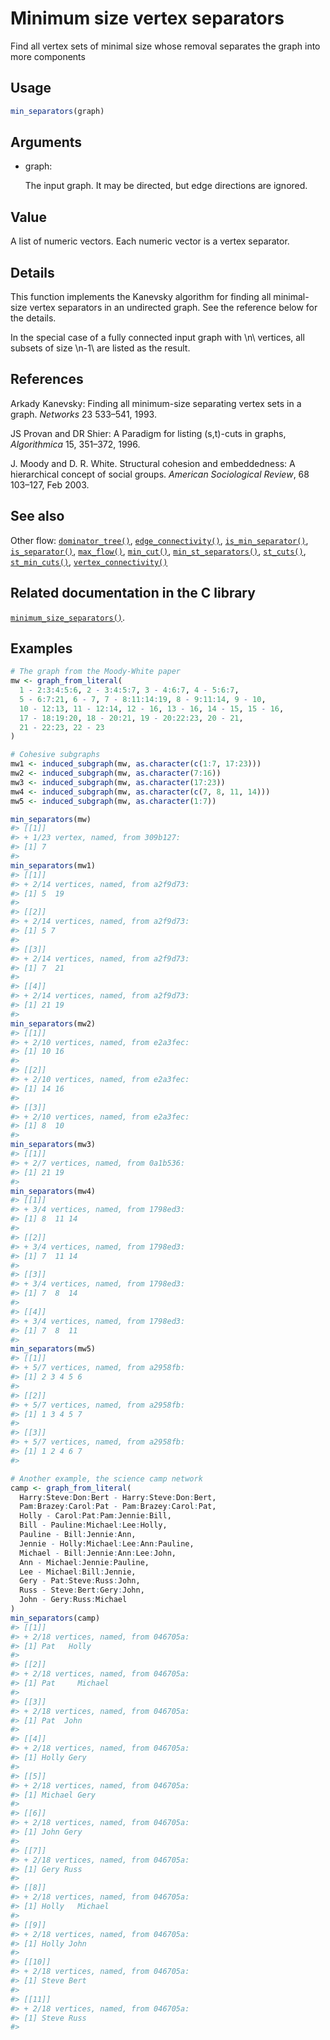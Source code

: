 # Minimum size vertex separators

Find all vertex sets of minimal size whose removal separates the graph
into more components

## Usage

``` r
min_separators(graph)
```

## Arguments

- graph:

  The input graph. It may be directed, but edge directions are ignored.

## Value

A list of numeric vectors. Each numeric vector is a vertex separator.

## Details

This function implements the Kanevsky algorithm for finding all
minimal-size vertex separators in an undirected graph. See the reference
below for the details.

In the special case of a fully connected input graph with \\n\\
vertices, all subsets of size \\n-1\\ are listed as the result.

## References

Arkady Kanevsky: Finding all minimum-size separating vertex sets in a
graph. *Networks* 23 533–541, 1993.

JS Provan and DR Shier: A Paradigm for listing (s,t)-cuts in graphs,
*Algorithmica* 15, 351–372, 1996.

J. Moody and D. R. White. Structural cohesion and embeddedness: A
hierarchical concept of social groups. *American Sociological Review*,
68 103–127, Feb 2003.

## See also

Other flow:
[`dominator_tree()`](https://r.igraph.org/reference/dominator_tree.md),
[`edge_connectivity()`](https://r.igraph.org/reference/edge_connectivity.md),
[`is_min_separator()`](https://r.igraph.org/reference/is_min_separator.md),
[`is_separator()`](https://r.igraph.org/reference/is_separator.md),
[`max_flow()`](https://r.igraph.org/reference/max_flow.md),
[`min_cut()`](https://r.igraph.org/reference/min_cut.md),
[`min_st_separators()`](https://r.igraph.org/reference/min_st_separators.md),
[`st_cuts()`](https://r.igraph.org/reference/st_cuts.md),
[`st_min_cuts()`](https://r.igraph.org/reference/st_min_cuts.md),
[`vertex_connectivity()`](https://r.igraph.org/reference/vertex_connectivity.md)

## Related documentation in the C library

[`minimum_size_separators()`](https://igraph.org/c/html/latest/igraph-Separators.html#igraph_minimum_size_separators).

## Examples

``` r
# The graph from the Moody-White paper
mw <- graph_from_literal(
  1 - 2:3:4:5:6, 2 - 3:4:5:7, 3 - 4:6:7, 4 - 5:6:7,
  5 - 6:7:21, 6 - 7, 7 - 8:11:14:19, 8 - 9:11:14, 9 - 10,
  10 - 12:13, 11 - 12:14, 12 - 16, 13 - 16, 14 - 15, 15 - 16,
  17 - 18:19:20, 18 - 20:21, 19 - 20:22:23, 20 - 21,
  21 - 22:23, 22 - 23
)

# Cohesive subgraphs
mw1 <- induced_subgraph(mw, as.character(c(1:7, 17:23)))
mw2 <- induced_subgraph(mw, as.character(7:16))
mw3 <- induced_subgraph(mw, as.character(17:23))
mw4 <- induced_subgraph(mw, as.character(c(7, 8, 11, 14)))
mw5 <- induced_subgraph(mw, as.character(1:7))

min_separators(mw)
#> [[1]]
#> + 1/23 vertex, named, from 309b127:
#> [1] 7
#> 
min_separators(mw1)
#> [[1]]
#> + 2/14 vertices, named, from a2f9d73:
#> [1] 5  19
#> 
#> [[2]]
#> + 2/14 vertices, named, from a2f9d73:
#> [1] 5 7
#> 
#> [[3]]
#> + 2/14 vertices, named, from a2f9d73:
#> [1] 7  21
#> 
#> [[4]]
#> + 2/14 vertices, named, from a2f9d73:
#> [1] 21 19
#> 
min_separators(mw2)
#> [[1]]
#> + 2/10 vertices, named, from e2a3fec:
#> [1] 10 16
#> 
#> [[2]]
#> + 2/10 vertices, named, from e2a3fec:
#> [1] 14 16
#> 
#> [[3]]
#> + 2/10 vertices, named, from e2a3fec:
#> [1] 8  10
#> 
min_separators(mw3)
#> [[1]]
#> + 2/7 vertices, named, from 0a1b536:
#> [1] 21 19
#> 
min_separators(mw4)
#> [[1]]
#> + 3/4 vertices, named, from 1798ed3:
#> [1] 8  11 14
#> 
#> [[2]]
#> + 3/4 vertices, named, from 1798ed3:
#> [1] 7  11 14
#> 
#> [[3]]
#> + 3/4 vertices, named, from 1798ed3:
#> [1] 7  8  14
#> 
#> [[4]]
#> + 3/4 vertices, named, from 1798ed3:
#> [1] 7  8  11
#> 
min_separators(mw5)
#> [[1]]
#> + 5/7 vertices, named, from a2958fb:
#> [1] 2 3 4 5 6
#> 
#> [[2]]
#> + 5/7 vertices, named, from a2958fb:
#> [1] 1 3 4 5 7
#> 
#> [[3]]
#> + 5/7 vertices, named, from a2958fb:
#> [1] 1 2 4 6 7
#> 

# Another example, the science camp network
camp <- graph_from_literal(
  Harry:Steve:Don:Bert - Harry:Steve:Don:Bert,
  Pam:Brazey:Carol:Pat - Pam:Brazey:Carol:Pat,
  Holly - Carol:Pat:Pam:Jennie:Bill,
  Bill - Pauline:Michael:Lee:Holly,
  Pauline - Bill:Jennie:Ann,
  Jennie - Holly:Michael:Lee:Ann:Pauline,
  Michael - Bill:Jennie:Ann:Lee:John,
  Ann - Michael:Jennie:Pauline,
  Lee - Michael:Bill:Jennie,
  Gery - Pat:Steve:Russ:John,
  Russ - Steve:Bert:Gery:John,
  John - Gery:Russ:Michael
)
min_separators(camp)
#> [[1]]
#> + 2/18 vertices, named, from 046705a:
#> [1] Pat   Holly
#> 
#> [[2]]
#> + 2/18 vertices, named, from 046705a:
#> [1] Pat     Michael
#> 
#> [[3]]
#> + 2/18 vertices, named, from 046705a:
#> [1] Pat  John
#> 
#> [[4]]
#> + 2/18 vertices, named, from 046705a:
#> [1] Holly Gery 
#> 
#> [[5]]
#> + 2/18 vertices, named, from 046705a:
#> [1] Michael Gery   
#> 
#> [[6]]
#> + 2/18 vertices, named, from 046705a:
#> [1] John Gery
#> 
#> [[7]]
#> + 2/18 vertices, named, from 046705a:
#> [1] Gery Russ
#> 
#> [[8]]
#> + 2/18 vertices, named, from 046705a:
#> [1] Holly   Michael
#> 
#> [[9]]
#> + 2/18 vertices, named, from 046705a:
#> [1] Holly John 
#> 
#> [[10]]
#> + 2/18 vertices, named, from 046705a:
#> [1] Steve Bert 
#> 
#> [[11]]
#> + 2/18 vertices, named, from 046705a:
#> [1] Steve Russ 
#> 
```
